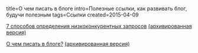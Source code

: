 title=О чем писать в блоге
intro=Полезные ссылки, как развивать блог, будучи полезным
tags=Ссылки
created=2015-04-09

[7 способов определения низкоконкурентных запросов](http://www.skyboom.ru/stati-po-yandeks-direkt/23748/) [(архивированная версия)](http://archive.is/CaJgv)

[О чем писать в блоге?](http://xn--b1aajgfxm2a9g.xn--p1ai/o-chem-pisat/) [(архивированная версия)](http://archive.is/buJQs)

